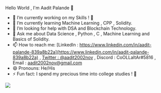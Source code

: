 Hello World , I'm Aadit Palande 👋
- 🔭 I’m currently working on my Skills ! 🙂
- 🌱 I’m currently learning Machine Learning , CPP , Solidity. 
- 🤔 I’m looking for help with DSA and Blockchain Technology.
- 💬 Ask me about Data Science , Python , C , Machine Learning and Basics of Solidity.
- 📫 How to reach me: [LinkedIn : https://www.linkedin.com/in/aadit-palande-839a8b22a](https://www.linkedin.com/in/aadit-palande-839a8b22a) , 
[Twitter : @aadit2002nov](https://twitter.com/aadit2002nov) , Discord : CoOLLaItAr#5816 , Email : aadit2002nov@gmail.com 
- 😄 Pronouns: He/His 
- ⚡ Fun fact: I spend my precious time into college studies ! 🙂





<img src="https://github-readme-stats.vercel.app/api?username=Coollaitar&&show_icons=true&title_color=ffffff&icon_color=775BD5&text_color=FFFFFF&bg_color=000000">

